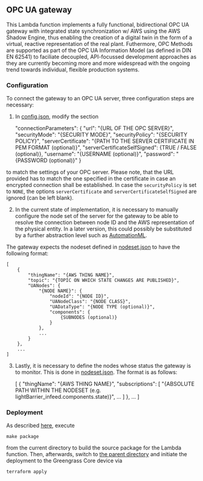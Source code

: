 ## OPC UA gateway

This Lambda function implements a fully functional, bidirectional OPC UA gateway
with integrated state synchronization w/ AWS using the AWS Shadow Engine, thus
enabling the creation of a digital twin in the form of a virtual, reactive
representation of the real plant. Futhermore, OPC Methods are supported as
part of the OPC UA Information Model (as defined in DIN EN 62541) to faciliate
decoupled, API-focussed development approaches as they are currently becoming
more and more widespread with the ongoing trend towards individual, flexible
production systems.

### Configuration

To connect the gateway to an OPC UA server, three configuration steps are
necessary:

1. In [config.json](https://github.com/CVH-Lernfabrik/serverless_plc/tree/master/aws/greengrass/lambdas/opcua_gw/config.json), modify the section

    "connectionParameters": {
        "url": "{URL OF THE OPC SERVER}",
        "securityMode": "{SECURITY MODE}",
        "securityPolicy": "{SECURITY POLICY}",
        "serverCertificate": "{PATH TO THE SERVER CERTIFICATE IN PEM FORMAT (optional)}",
        "serverCertificateSelfSigned": {TRUE / FALSE (optional)},
        "username": "{USERNAME (optional)}",
        "password": "{PASSWORD (optional)}"
    }

to match the settings of your OPC server. Please note, that the URL provided
has to match the one specified in the certificate in case an encrypted
connection shall be established. In case the `securityPolicy` is set to `NONE`,
the options `serverCertificate` and `serverCertificateSelfSigned` are ignored
(can be left blank).

2. In the current state of implementation, it is necessary to manually configure
the node set of the server for the gateway to be able to resolve the connection
between node ID and the AWS representation of the physical entity. In a later
version, this could possibly be substituted by a further abstraction level such
as [AutomationML](https://www.automationml.org/o.red.c/home.html).

The gateway expects the nodeset defined in
[nodeset.json](https://github.com/CVH-Lernfabrik/serverless_plc/tree/master/aws/greengrass/lambdas/opcua_gw/config.json) to have the following format:

    [
        {
            "thingName": "{AWS THING NAME}",
            "topic": "{TOPIC ON WHICH STATE CHANGES ARE PUBLISHED}",
            "UANodes": {
                "{NODE NAME}": {
                    "nodeId": "{NODE ID}",
                    "UANodeClass": "{NODE CLASS}",
                    "UADataType": "{NODE TYPE (optional)}",
                    "components": {
                        {SUBNODES (optional)}
                    }
                },
                ...
            }
        },
        ...
    ]

3. Lastly, it is necessary to define the nodes whose status the gateway is to
monitor. This is done in
[nodeset.json](https://github.com/CVH-Lernfabrik/serverless_plc/tree/master/aws/greengrass/lambdas/opcua_gw/subscriptions.json). The format is as follows:

    [
        {
            "thingName": "{AWS THING NAME}",
            "subscriptions": [
                "{ABSOLUTE PATH WITHIN THE NODESET (e.g. lightBarrier_infeed.components.state)}",
                ...
            ]
        },
        ...
    ]

### Deployment

As described
[here](https://github.com/CVH-Lernfabrik/serverless_plc/tree/master/aws/greengrass/lambdas),
execute

    make package

from the current directory to build the source package for the Lambda function.
Then, afterwards, switch to
[the parent directory](https://github.com/CVH-Lernfabrik/serverless_plc/tree/master/aws/greengrass/lambdas)
and initiate the deployment to the Greengrass Core device via

    terraform apply
